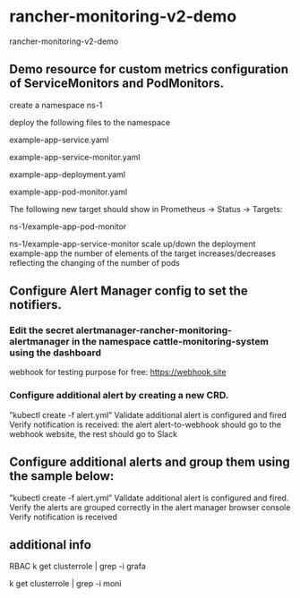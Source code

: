 # rancher-monitoring-v2-demo
rancher-monitoring-v2-demo

## Demo resource for custom metrics configuration of ServiceMonitors and PodMonitors.
create a namespace ns-1

deploy the following files to the namespace

  example-app-service.yaml

  example-app-service-monitor.yaml

  example-app-deployment.yaml

  example-app-pod-monitor.yaml

The following new target should show in Prometheus → Status → Targets:

  ns-1/example-app-pod-monitor

  ns-1/example-app-service-monitor
scale up/down the deployment example-app
 the number of elements of the target increases/decreases reflecting the changing of the number of pods
 
 
## Configure Alert Manager config to set the notifiers. 
### Edit the secret alertmanager-rancher-monitoring-alertmanager in the namespace cattle-monitoring-system using the dashboard
  webhook for testing purpose for free: https://webhook.site 
  
### Configure additional alert by creating a new CRD. 
 ”kubectl create -f alert.yml”
 Validate additional alert is configured and fired
 Verify notification is received: the alert alert-to-webhook should go to the webhook website, the rest should go to Slack  

## Configure additional alerts and group them using the sample below:
 ”kubectl create -f alert.yml”
  Validate additional alert is configured and fired. Verify the alerts are grouped correctly in the alert manager browser console 
  Verify notification is received

## additional info
RBAC
k get clusterrole | grep -i grafa


k get clusterrole | grep -i moni

